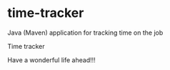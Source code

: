 # time-tracker
Java (Maven) application for tracking time on the job

Time tracker

Have a wonderful life ahead!!!
